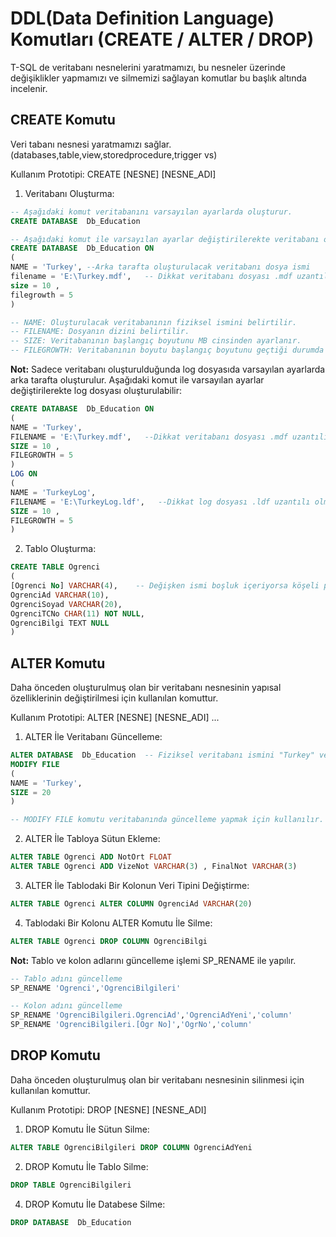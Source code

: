 # DDL(Data Definition Language) Komutları (CREATE / ALTER / DROP)

T-SQL de veritabanı nesnelerini yaratmamızı, bu nesneler üzerinde değişiklikler yapmamızı ve silmemizi sağlayan komutlar bu başlık altında incelenir. 

## CREATE Komutu

Veri tabanı nesnesi yaratmamızı sağlar. (databases,table,view,storedprocedure,trigger vs) 

Kullanım Prototipi: CREATE [NESNE] [NESNE_ADI]

1. Veritabanı Oluşturma:
```sql
-- Aşağıdaki komut veritabanını varsayılan ayarlarda oluşturur.
CREATE DATABASE  Db_Education

-- Aşağıdaki komut ile varsayılan ayarlar değiştirilerekte veritabanı oluşturulabilir.
CREATE DATABASE  Db_Education ON
(
NAME = 'Turkey', --Arka tarafta oluşturulacak veritabanı dosya ismi
filename = 'E:\Turkey.mdf',   -- Dikkat veritabanı dosyası .mdf uzantılı olmalıdır.
size = 10 ,
filegrowth = 5
)

-- NAME: Oluşturulacak veritabanının fiziksel ismini belirtilir.
-- FILENAME: Dosyanın dizini belirtilir.
-- SIZE: Veritabanının başlangıç boyutunu MB cinsinden ayarlanır.
-- FILEGROWTH: Veritabanının boyutu başlangıç boyutunu geçtiği durumda boyutun nekadar artması gerektiğini MB cinsinden belirtilir.
```

**Not:** Sadece veritabanı oluşturulduğunda log dosyasıda varsayılan ayarlarda arka tarafta oluşturulur. Aşağıdaki komut ile varsayılan ayarlar değiştirilerekte log dosyası oluşturulabilir:

```sql
CREATE DATABASE  Db_Education ON
(
NAME = 'Turkey',
FILENAME = 'E:\Turkey.mdf',   --Dikkat veritabanı dosyası .mdf uzantılı olmalıdır.
SIZE = 10 ,
FILEGROWTH = 5
)
LOG ON
(
NAME = 'TurkeyLog',
FILENAME = 'E:\TurkeyLog.ldf',   --Dikkat log dosyası .ldf uzantılı olmalıdır.
SIZE = 10 ,
FILEGROWTH = 5
)
```

2. Tablo Oluşturma:

```sql
CREATE TABLE Ogrenci
(               
[Ogrenci No] VARCHAR(4),    -- Değişken ismi boşluk içeriyorsa köşeli parantez kullanılır.
OgrenciAd VARCHAR(10),
OgrenciSoyad VARCHAR(20),
OgrenciTCNo CHAR(11) NOT NULL,
OgrenciBilgi TEXT NULL
)
```

## ALTER Komutu

Daha önceden oluşturulmuş olan bir veritabanı nesnesinin yapısal özelliklerinin değiştirilmesi için kullanılan komuttur. 

Kullanım Prototipi: ALTER [NESNE] [NESNE_ADI] ...

1. ALTER İle Veritabanı Güncelleme:

```sql
ALTER DATABASE  Db_Education  -- Fiziksel veritabanı ismini "Turkey" ve veritabanının başlangıç boyutunu 20M yapar.
MODIFY FILE				              
(
NAME = 'Turkey',                
SIZE = 20
)

-- MODIFY FILE komutu veritabanında güncelleme yapmak için kullanılır.

```

2. ALTER İle Tabloya Sütun Ekleme:

```sql
ALTER TABLE Ogrenci ADD NotOrt FLOAT
ALTER TABLE Ogrenci ADD VizeNot VARCHAR(3) , FinalNot VARCHAR(3)
```

3. ALTER İle Tablodaki Bir Kolonun Veri Tipini Değiştirme:

```sql
ALTER TABLE Ogrenci ALTER COLUMN OgrenciAd VARCHAR(20)
```

4. Tablodaki Bir Kolonu ALTER Komutu İle Silme:

```sql
ALTER TABLE Ogrenci DROP COLUMN OgrenciBilgi
```

**Not:** Tablo ve kolon adlarını güncelleme işlemi SP_RENAME ile yapılır.

```sql
-- Tablo adını güncelleme
SP_RENAME 'Ogrenci','OgrenciBilgileri'

-- Kolon adını güncelleme
SP_RENAME 'OgrenciBilgileri.OgrenciAd','OgrenciAdYeni','column'
SP_RENAME 'OgrenciBilgileri.[Ogr No]','OgrNo','column'
```

## DROP Komutu

Daha önceden oluşturulmuş olan bir veritabanı nesnesinin silinmesi için kullanılan komuttur.

Kullanım Prototipi: DROP [NESNE] [NESNE_ADI]

1. DROP Komutu İle Sütun Silme:

```sql
ALTER TABLE OgrenciBilgileri DROP COLUMN OgrenciAdYeni
```

2. DROP Komutu İle Tablo Silme:

```sql
DROP TABLE OgrenciBilgileri
```

4. DROP Komutu İle Databese Silme:

```sql
DROP DATABASE  Db_Education
```
